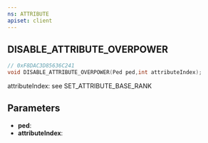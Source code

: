 ```yaml
---
ns: ATTRIBUTE
apiset: client
---
```

## DISABLE_ATTRIBUTE_OVERPOWER

```c
// 0xF8DAC3D85636C241
void DISABLE_ATTRIBUTE_OVERPOWER(Ped ped,int attributeIndex);
```

attributeIndex: see SET_ATTRIBUTE_BASE_RANK

## Parameters
* **ped**:
* **attributeIndex**: